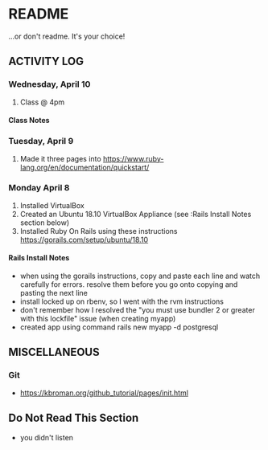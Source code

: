 # README
...or don't readme. It's your choice!

## ACTIVITY LOG

### Wednesday, April 10
1. Class @ 4pm

#### Class Notes

### Tuesday, April 9
1. Made it three pages into https://www.ruby-lang.org/en/documentation/quickstart/ 

### Monday April 8
1. Installed VirtualBox
2. Created an Ubuntu 18.10 VirtualBox Appliance (see :Rails Install Notes section below)
3. Installed Ruby On Rails using these instructions https://gorails.com/setup/ubuntu/18.10 

#### Rails Install Notes
* when using the gorails instructions, copy and paste each line and watch carefully for errors.  resolve them before you go onto copying and pasting the next line
* install locked up on rbenv, so I went with the rvm instructions
* don't remember how I resolved the "you must use bundler 2 or greater with this lockfile" issue (when creating myapp)
* created app using command rails new myapp -d postgresql

## MISCELLANEOUS

### Git
* https://kbroman.org/github_tutorial/pages/init.html

## Do Not Read This Section
* you didn't listen

